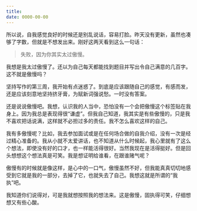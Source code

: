 ```yaml
---
title: 
date: 0000-00-00
---
```

所以说，自我感觉良好的时候还是别乱说话，容易打脸。昨天没有更新，虽然也凑够了字数，但就是不想发出来。刚好这两天看到这么一句话：

 

>失败，因为你其实太过傲慢。

 

我想是我太过傲慢了。还以为自己每天都能找到题目并写出令自己满意的几百字。这不就是傲慢吗？

 

坚持写作的第三周，我开始有点迷惑了。到底是应该跟随自己的感觉，有感而发，还是应该刻意地坚持挤牙膏，为赋新词强说愁。一时没有答案。

 

还是说说傲慢吧。我想，认识我的人当中，恐怕没有一个会把傲慢这个标签贴在我身上。因为我总是表现得很“谦虚”。但我自己知道，我其实是有些傲慢的，只是我不喜欢把话说满，这样就不必担过多的责任。我不怎么喜欢这样的自己。

 

我有多傲慢呢？比如，我去参加面试或是在任何场合做的自我介绍，没有一次是经过精心准备的。我从小就不太爱讲话，也不知道从什么时候起，我心里就有了这么个想法，即使没有好的口才，也一样能活得很好。当然我现在是活得挺好。但是回头想想这个想法真是可笑。我是想证明给谁看，在跟谁赌气呢？

 

傲慢有的时候就是像这样，是心中的一口气，傲慢虽然不好，但我能真真切切地感受到它就是我的一部分，去掉了它，也就失去了自己。我想这就是所谓的“我执”吧。

 

我知道你们说得对，可是我就想按照我的想法来。这是傲慢，固执得可笑，仔细想想又有些心酸。
